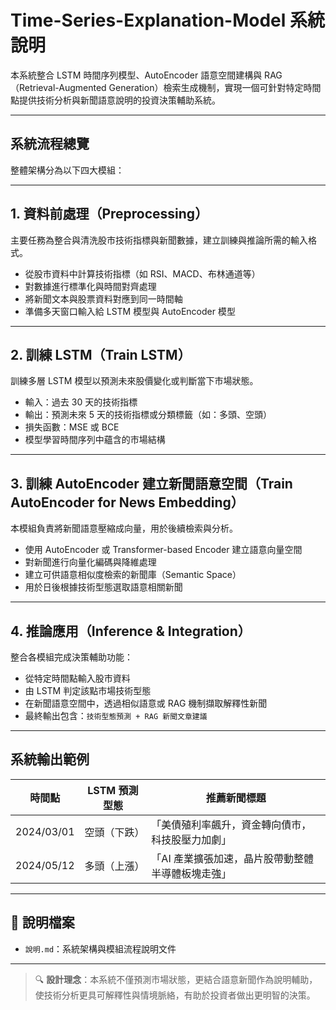 # Time-Series-Explanation-Model 系統說明

本系統整合 LSTM 時間序列模型、AutoEncoder 語意空間建構與 RAG（Retrieval-Augmented Generation）檢索生成機制，實現一個可針對特定時間點提供技術分析與新聞語意說明的投資決策輔助系統。

---

## 系統流程總覽

整體架構分為以下四大模組：

---

## 1. 資料前處理（Preprocessing）
主要任務為整合與清洗股市技術指標與新聞數據，建立訓練與推論所需的輸入格式。

- 從股市資料中計算技術指標（如 RSI、MACD、布林通道等）
- 對數據進行標準化與時間對齊處理
- 將新聞文本與股票資料對應到同一時間軸
- 準備多天窗口輸入給 LSTM 模型與 AutoEncoder 模型

---

## 2. 訓練 LSTM（Train LSTM）
訓練多層 LSTM 模型以預測未來股價變化或判斷當下市場狀態。

- 輸入：過去 30 天的技術指標
- 輸出：預測未來 5 天的技術指標或分類標籤（如：多頭、空頭）
- 損失函數：MSE 或 BCE
- 模型學習時間序列中蘊含的市場結構

---

## 3. 訓練 AutoEncoder 建立新聞語意空間（Train AutoEncoder for News Embedding）
本模組負責將新聞語意壓縮成向量，用於後續檢索與分析。

- 使用 AutoEncoder 或 Transformer-based Encoder 建立語意向量空間
- 對新聞進行向量化編碼與降維處理
- 建立可供語意相似度檢索的新聞庫（Semantic Space）
- 用於日後根據技術型態選取語意相關新聞

---

## 4. 推論應用（Inference & Integration）
整合各模組完成決策輔助功能：

- 從特定時間點輸入股市資料
- 由 LSTM 判定該點市場技術型態
- 在新聞語意空間中，透過相似語意或 RAG 機制擷取解釋性新聞
- 最終輸出包含：`技術型態預測 + RAG 新聞文章建議`

---

## 系統輸出範例

| 時間點     | LSTM 預測型態 | 推薦新聞標題                                       |
|------------|----------------|--------------------------------------------------|
| 2024/03/01 | 空頭（下跌）   | 「美債殖利率飆升，資金轉向債市，科技股壓力加劇」     |
| 2024/05/12 | 多頭（上漲）   | 「AI 產業擴張加速，晶片股帶動整體半導體板塊走強」     |

---

## 📄 說明檔案
- `說明.md`：系統架構與模組流程說明文件

---

> 🔍 **設計理念**：本系統不僅預測市場狀態，更結合語意新聞作為說明輔助，使技術分析更具可解釋性與情境脈絡，有助於投資者做出更明智的決策。
